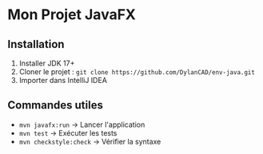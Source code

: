 # Mon Projet JavaFX

## Installation
1. Installer JDK 17+
2. Cloner le projet : `git clone https://github.com/DylanCAD/env-java.git`
3. Importer dans IntelliJ IDEA

## Commandes utiles
- `mvn javafx:run` → Lancer l'application
- `mvn test` → Exécuter les tests
- `mvn checkstyle:check` → Vérifier la syntaxe
